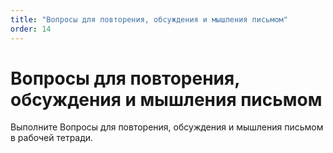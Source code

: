 ```yaml
---
title: "Вопросы для повторения, обсуждения и мышления письмом"
order: 14
---
```


# Вопросы для повторения, обсуждения и мышления письмом

Выполните Вопросы для повторения, обсуждения и мышления письмом в рабочей тетради.